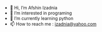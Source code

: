 - 👋 Hi, I’m Afshin Izadnia
- 👀 I’m interested in programing
- 🌱 I’m currently learning python
- 📫 How to reach me : izadnia@yahoo.com

<!---
izadnia/izadnia is a ✨ special ✨ repository because its `README.md` (this file) appears on your GitHub profile.
You can click the Preview link to take a look at your changes.
--->
